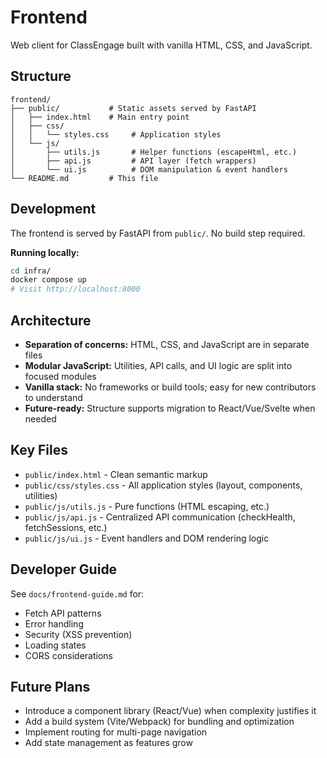 # Frontend

Web client for ClassEngage built with vanilla HTML, CSS, and JavaScript.

## Structure

```
frontend/
├── public/           # Static assets served by FastAPI
│   ├── index.html    # Main entry point
│   ├── css/
│   │   └── styles.css     # Application styles
│   └── js/
│       ├── utils.js       # Helper functions (escapeHtml, etc.)
│       ├── api.js         # API layer (fetch wrappers)
│       └── ui.js          # DOM manipulation & event handlers
└── README.md         # This file
```

## Development

The frontend is served by FastAPI from `public/`. No build step required.

**Running locally:**

```bash
cd infra/
docker compose up
# Visit http://localhost:8000
```

## Architecture

- **Separation of concerns:** HTML, CSS, and JavaScript are in separate files
- **Modular JavaScript:** Utilities, API calls, and UI logic are split into focused modules
- **Vanilla stack:** No frameworks or build tools; easy for new contributors to understand
- **Future-ready:** Structure supports migration to React/Vue/Svelte when needed

## Key Files

- `public/index.html` - Clean semantic markup
- `public/css/styles.css` - All application styles (layout, components, utilities)
- `public/js/utils.js` - Pure functions (HTML escaping, etc.)
- `public/js/api.js` - Centralized API communication (checkHealth, fetchSessions, etc.)
- `public/js/ui.js` - Event handlers and DOM rendering logic

## Developer Guide

See `docs/frontend-guide.md` for:
- Fetch API patterns
- Error handling
- Security (XSS prevention)
- Loading states
- CORS considerations

## Future Plans

- Introduce a component library (React/Vue) when complexity justifies it
- Add a build system (Vite/Webpack) for bundling and optimization
- Implement routing for multi-page navigation
- Add state management as features grow

